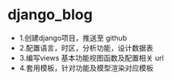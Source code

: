 # django_blog

* 1.创建django项目，推送至 github
* 2.配置语言，时区，分析功能，设计数据表
* 3.编写views 基本功能视图函数及配置相关 url
* 4.套用模板，针对功能及模型渲染对应模板